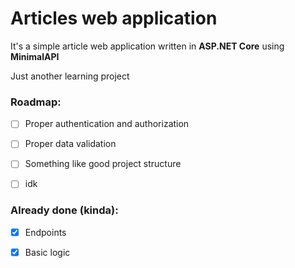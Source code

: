 # Articles web application

It's a simple article web application written in **ASP.NET Core** using **MinimalAPI** 

Just another learning project

### Roadmap:

- [ ] Proper authentication and authorization

- [ ] Proper data validation

- [ ] Something like good project structure

- [ ] idk

### Already done (kinda):

- [x] Endpoints

- [x] Basic logic
